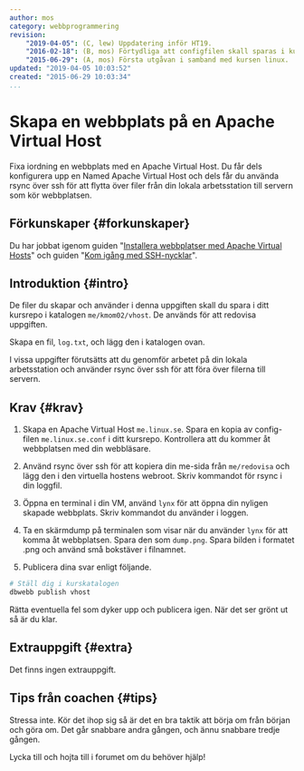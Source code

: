 ```yaml
---
author: mos
category: webbprogrammering
revision:
    "2019-04-05": (C, lew) Uppdatering inför HT19.
    "2016-02-18": (B, mos) Förtydliga att configfilen skall sparas i kursrepot.
    "2015-06-29": (A, mos) Första utgåvan i samband med kursen linux.
updated: "2019-04-05 10:03:52"
created: "2015-06-29 10:03:34"
...
```

Skapa en webbplats på en Apache Virtual Host
==================================

Fixa iordning en webbplats med en Apache Virtual Host. Du får dels konfigurera upp en Named Apache Virtual Host och dels får du använda rsync över ssh för att flytta över filer från din lokala arbetsstation till servern som kör webbplatsen.

<!--more-->



Förkunskaper {#forkunskaper}
-----------------------

Du har jobbat igenom guiden "[Installera webbplatser med Apache Virtual Hosts](kunskap/installera-webbplatser-med-apache-name-based-virtual-hosts)" och guiden "[Kom igång med SSH-nycklar](guide/kom-igang-med-ssh/kom-igang-med-ssh-nycklar)".



Introduktion {#intro}
-----------------------

De filer du skapar och använder i denna uppgiften skall du spara i ditt kursrepo i katalogen `me/kmom02/vhost`. De används för att redovisa uppgiften.

Skapa en fil, `log.txt`, och lägg den i katalogen ovan.

I vissa uppgifter förutsätts att du genomför arbetet på din lokala arbetsstation och använder rsync över ssh för att föra över filerna till servern.



Krav {#krav}
-----------------------

1. Skapa en Apache Virtual Host `me.linux.se`. Spara en kopia av config-filen `me.linux.se.conf` i ditt kursrepo. Kontrollera att du kommer åt webbplatsen med din webbläsare.

1. Använd rsync över ssh för att kopiera din me-sida från `me/redovisa` och lägg den i den virtuella hostens webroot. Skriv kommandot för rsync i din loggfil.

1. Öppna en terminal i din VM, använd `lynx` för att öppna din nyligen skapade webbplats. Skriv kommandot du använder i loggen.

1. Ta en skärmdump på terminalen som visar när du använder `lynx` för att komma åt webbplatsen. Spara den som `dump.png`. Spara bilden i formatet .png och använd små bokstäver i filnamnet.

1. Publicera dina svar enligt följande.

```bash
# Ställ dig i kurskatalogen
dbwebb publish vhost
```

Rätta eventuella fel som dyker upp och publicera igen. När det ser grönt ut så är du klar.



Extrauppgift {#extra}
-----------------------

Det finns ingen extrauppgift.



Tips från coachen {#tips}
-----------------------

Stressa inte. Kör det ihop sig så är det en bra taktik att börja om från början och göra om. Det går snabbare andra gången, och ännu snabbare tredje gången.

Lycka till och hojta till i forumet om du behöver hjälp!
